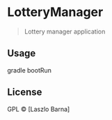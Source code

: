 # LotteryManager

> Lottery manager application

## Usage

gradle bootRun


## License

GPL © [Laszlo Barna]
